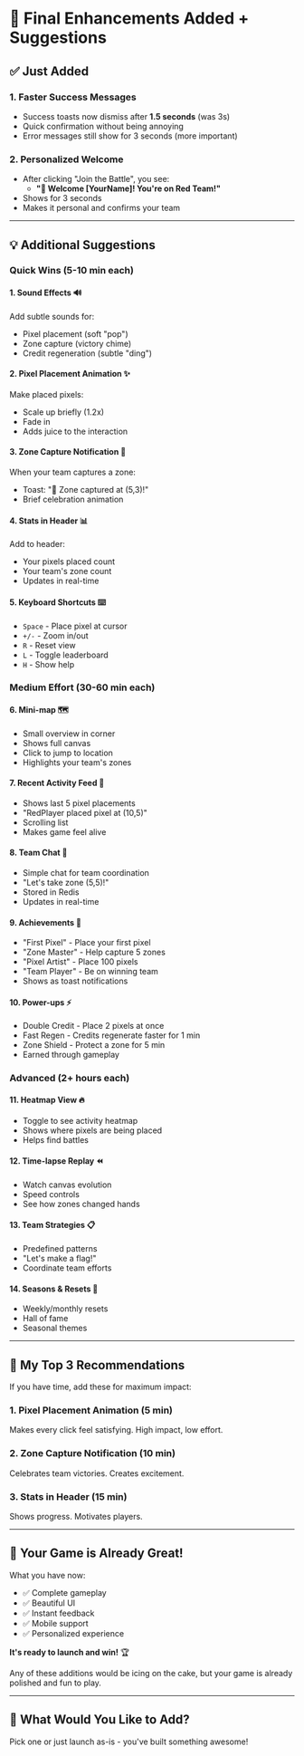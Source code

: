 # 🎨 Final Enhancements Added + Suggestions

## ✅ Just Added

### 1. Faster Success Messages
- Success toasts now dismiss after **1.5 seconds** (was 3s)
- Quick confirmation without being annoying
- Error messages still show for 3 seconds (more important)

### 2. Personalized Welcome
- After clicking "Join the Battle", you see:
  - **"👋 Welcome [YourName]! You're on Red Team!"**
- Shows for 3 seconds
- Makes it personal and confirms your team

---

## 💡 Additional Suggestions

### Quick Wins (5-10 min each)

#### 1. **Sound Effects** 🔊
Add subtle sounds for:
- Pixel placement (soft "pop")
- Zone capture (victory chime)
- Credit regeneration (subtle "ding")

#### 2. **Pixel Placement Animation** ✨
Make placed pixels:
- Scale up briefly (1.2x)
- Fade in
- Adds juice to the interaction

#### 3. **Zone Capture Notification** 🎉
When your team captures a zone:
- Toast: "🎉 Zone captured at (5,3)!"
- Brief celebration animation

#### 4. **Stats in Header** 📊
Add to header:
- Your pixels placed count
- Your team's zone count
- Updates in real-time

#### 5. **Keyboard Shortcuts** ⌨️
- `Space` - Place pixel at cursor
- `+/-` - Zoom in/out
- `R` - Reset view
- `L` - Toggle leaderboard
- `H` - Show help

### Medium Effort (30-60 min each)

#### 6. **Mini-map** 🗺️
- Small overview in corner
- Shows full canvas
- Click to jump to location
- Highlights your team's zones

#### 7. **Recent Activity Feed** 📰
- Shows last 5 pixel placements
- "RedPlayer placed pixel at (10,5)"
- Scrolling list
- Makes game feel alive

#### 8. **Team Chat** 💬
- Simple chat for team coordination
- "Let's take zone (5,5)!"
- Stored in Redis
- Updates in real-time

#### 9. **Achievements** 🏅
- "First Pixel" - Place your first pixel
- "Zone Master" - Help capture 5 zones
- "Pixel Artist" - Place 100 pixels
- "Team Player" - Be on winning team
- Shows as toast notifications

#### 10. **Power-ups** ⚡
- Double Credit - Place 2 pixels at once
- Fast Regen - Credits regenerate faster for 1 min
- Zone Shield - Protect a zone for 5 min
- Earned through gameplay

### Advanced (2+ hours each)

#### 11. **Heatmap View** 🔥
- Toggle to see activity heatmap
- Shows where pixels are being placed
- Helps find battles

#### 12. **Time-lapse Replay** ⏪
- Watch canvas evolution
- Speed controls
- See how zones changed hands

#### 13. **Team Strategies** 📋
- Predefined patterns
- "Let's make a flag!"
- Coordinate team efforts

#### 14. **Seasons & Resets** 🔄
- Weekly/monthly resets
- Hall of fame
- Seasonal themes

---

## 🎯 My Top 3 Recommendations

If you have time, add these for maximum impact:

### 1. **Pixel Placement Animation** (5 min)
Makes every click feel satisfying. High impact, low effort.

### 2. **Zone Capture Notification** (10 min)
Celebrates team victories. Creates excitement.

### 3. **Stats in Header** (15 min)
Shows progress. Motivates players.

---

## 🚀 Your Game is Already Great!

What you have now:
- ✅ Complete gameplay
- ✅ Beautiful UI
- ✅ Instant feedback
- ✅ Mobile support
- ✅ Personalized experience

**It's ready to launch and win!** 🏆

Any of these additions would be icing on the cake, but your game is already polished and fun to play.

---

## 🤔 What Would You Like to Add?

Pick one or just launch as-is - you've built something awesome!
